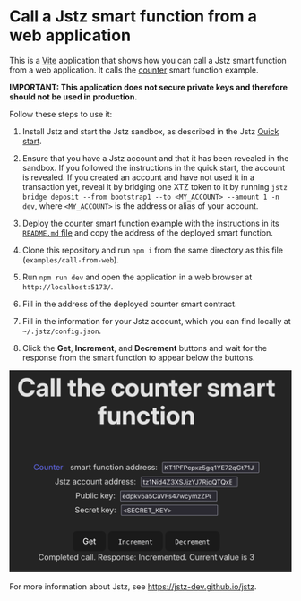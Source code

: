 # Call a Jstz smart function from a web application

This is a [Vite](https://vite.dev/) application that shows how you can call a Jstz smart function from a web application.
It calls the [counter](https://github.com/jstz-dev/jstz/blob/main/examples/counter/README.md) smart function example.

**IMPORTANT: This application does not secure private keys and therefore should not be used in production.**

Follow these steps to use it:

1. Install Jstz and start the Jstz sandbox, as described in the Jstz [Quick start](https://jstz-dev.github.io/jstz/quick_start.html).

2. Ensure that you have a Jstz account and that it has been revealed in the sandbox.
   If you followed the instructions in the quick start, the account is revealed.
   If you created an account and have not used it in a transaction yet, reveal it by bridging one XTZ token to it by running `jstz bridge deposit --from bootstrap1 --to <MY_ACCOUNT> --amount 1 -n dev`, where `<MY_ACCOUNT>` is the address or alias of your account.

3. Deploy the counter smart function example with the instructions in its [`README.md` file](https://github.com/jstz-dev/jstz/blob/main/examples/counter/README.md) and copy the address of the deployed smart function.

4. Clone this repository and run `npm i` from the same directory as this file (`examples/call-from-web`).

5. Run `npm run dev` and open the application in a web browser at `http://localhost:5173/`.

6. Fill in the address of the deployed counter smart contract.

7. Fill in the information for your Jstz account, which you can find locally at `~/.jstz/config.json`.

8. Click the **Get**, **Increment**, and **Decrement** buttons and wait for the response from the smart function to appear below the buttons.

![Picture of the application with sample information filled in](./call-from-web.png)

For more information about Jstz, see https://jstz-dev.github.io/jstz.
